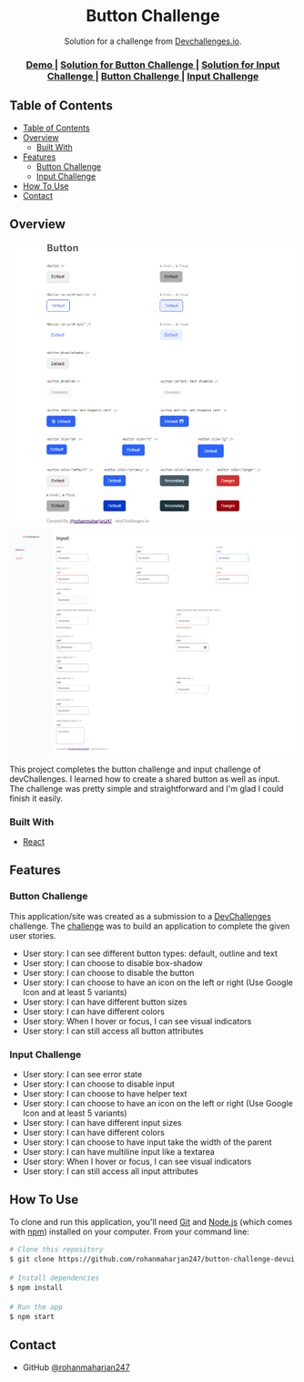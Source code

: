 <!-- Please update value in the {}  -->

<h1 align="center">Button Challenge</h1>

<div align="center">
   Solution for a challenge from  <a href="http://devchallenges.io" target="_blank">Devchallenges.io</a>.
</div>

<div align="center">
  <h3>
    <a href="https://button-challenge-iota.vercel.app">
      Demo
    </a>
    <span> | </span>
    <a href="https://devchallenges.io/solutions/RUDRK9dG68YZKXcW4QVs">
      Solution for Button Challenge
    </a>
    <span> | </span>
    <a href="https://devchallenges.io/solutions/RUDRK9dG68YZKXcW4QVs">
      Solution for Input Challenge
    </a>
    <span> | </span>
    <a href="https://devchallenges.io/challenges/ohgVTyJCbm5OZyTB2gNY">
      Button Challenge
    </a>
      <span> | </span>
    <a href="https://devchallenges.io/challenges/TSqutYM4c5WtluM7QzGp">
      Input Challenge
    </a>
  </h3>
</div>

<!-- TABLE OF CONTENTS -->

## Table of Contents

- [Table of Contents](#table-of-contents)
- [Overview](#overview)
  - [Built With](#built-with)
- [Features](#features)
  - [Button Challenge](#button-challenge)
  - [Input Challenge](#input-challenge)
- [How To Use](#how-to-use)
- [Contact](#contact)

<!-- OVERVIEW -->

## Overview

![buttonscreenshot](/src/images/Screenshot.png)
![inputscreenshot](/src/images/input-challenge.png)

This project completes the button challenge and input challenge of devChallenges. I learned how to create a shared button as well as input. The challenge was pretty simple and straightforward and I'm glad I could finish it easily.

### Built With

<!-- This section should list any major frameworks that you built your project using. Here are a few examples.-->

- [React](https://reactjs.org/)

## Features

<!-- List the features of your application or follow the template. Don't share the figma file here :) -->

### Button Challenge

This application/site was created as a submission to a [DevChallenges](https://devchallenges.io/challenges) challenge. The [challenge](https://devchallenges.io/challenges/ohgVTyJCbm5OZyTB2gNY) was to build an application to complete the given user stories.

- User story: I can see different button types: default, outline and text
- User story: I can choose to disable box-shadow
- User story: I can choose to disable the button
- User story: I can choose to have an icon on the left or right (Use Google Icon and at least 5 variants)
- User story: I can have different button sizes
- User story: I can have different colors
- User story: When I hover or focus, I can see visual indicators
- User story: I can still access all button attributes

### Input Challenge

- User story: I can see error state
- User story: I can choose to disable input
- User story: I can choose to have helper text
- User story: I can choose to have an icon on the left or right (Use Google Icon and at least 5 variants)
- User story: I can have different input sizes
- User story: I can have different colors
- User story: I can choose to have input take the width of the parent
- User story: I can have multiline input like a textarea
- User story: When I hover or focus, I can see visual indicators
- User story: I can still access all input attributes

## How To Use

<!-- This is an example, please update according to your application -->

To clone and run this application, you'll need [Git](https://git-scm.com) and [Node.js](https://nodejs.org/en/download/) (which comes with [npm](http://npmjs.com)) installed on your computer. From your command line:

```bash
# Clone this repository
$ git clone https://github.com/rohanmaharjan247/button-challenge-devui

# Install dependencies
$ npm install

# Run the app
$ npm start
```

## Contact

- GitHub [@rohanmaharjan247](https://github.com/rohanmaharjan247)

